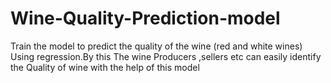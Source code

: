 # Wine-Quality-Prediction-model
Train the model to predict the quality of the wine (red and white wines) Using regression.By this The wine Producers ,sellers etc can easily identify the Quality of wine with the help of this model
